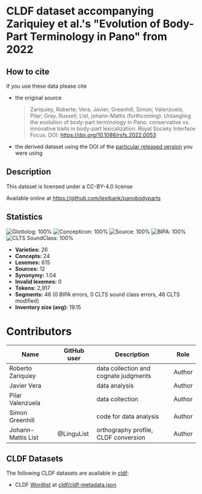 # CLDF dataset accompanying Zariquiey et al.'s "Evolution of Body-Part Terminology in Pano" from 2022

## How to cite

If you use these data please cite
- the original source
  > Zariquiey, Roberte; Vera, Javier; Greenhill, Simon; Valenzuela, Pilar; Gray, Russell; List, johann-Mattis (forthcoming): Untangling the evolution of body-part terminology in Pano: conservative vs. innovative traits in body-part lexicalization. Royal Society Interface Focus. DOI: https://doi.org/10.1098/rsfs.2022.0053
- the derived dataset using the DOI of the [particular released version](../../releases/) you were using

## Description


This dataset is licensed under a CC-BY-4.0 license

Available online at https://github.com/lexibank/panobodyparts

## Statistics


![Glottolog: 100%](https://img.shields.io/badge/Glottolog-100%25-brightgreen.svg "Glottolog: 100%")
![Concepticon: 100%](https://img.shields.io/badge/Concepticon-100%25-brightgreen.svg "Concepticon: 100%")
![Source: 100%](https://img.shields.io/badge/Source-100%25-brightgreen.svg "Source: 100%")
![BIPA: 100%](https://img.shields.io/badge/BIPA-100%25-brightgreen.svg "BIPA: 100%")
![CLTS SoundClass: 100%](https://img.shields.io/badge/CLTS%20SoundClass-100%25-brightgreen.svg "CLTS SoundClass: 100%")

- **Varieties:** 26
- **Concepts:** 24
- **Lexemes:** 615
- **Sources:** 12
- **Synonymy:** 1.04
- **Invalid lexemes:** 0
- **Tokens:** 2,917
- **Segments:** 46 (0 BIPA errors, 0 CLTS sound class errors, 46 CLTS modified)
- **Inventory size (avg):** 19.15

# Contributors

Name | GitHub user | Description | Role |
--- | --- | --- | --- |
Roberto Zariquiey | | data collection and cognate judgments | Author
Javier Vera | | data analysis | Author
Pilar Valenzuela | | data collection | Author
Simon Greenhill | | code for data analysis | Author
Johann-Mattis List | @LinguList| orthography profile, CLDF conversion | Author




## CLDF Datasets

The following CLDF datasets are available in [cldf](cldf):

- CLDF [Wordlist](https://github.com/cldf/cldf/tree/master/modules/Wordlist) at [cldf/cldf-metadata.json](cldf/cldf-metadata.json)